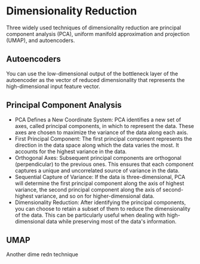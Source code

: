 # Dimensionality Reduction
Three widely used techniques of dimensionality reduction are principal component analysis (PCA), uniform manifold approximation and projection (UMAP), and autoencoders.

## Autoencoders
You can use the low-dimensional output of the bottleneck layer of the autoencoder as the vector of reduced dimensionality that represents the high-dimensional input feature vector.

## Principal Component Analysis
-  PCA Defines a New Coordinate System: PCA identifies a new set of axes, called principal components, in which to represent the data. These axes are chosen to maximize the variance of the data along each axis.
-  First Principal Component: The first principal component represents the direction in the data space along which the data varies the most. It accounts for the highest variance in the data.
-  Orthogonal Axes: Subsequent principal components are orthogonal (perpendicular) to the previous ones. This ensures that each component captures a unique and uncorrelated source of variance in the data.
-  Sequential Capture of Variance: If the data is three-dimensional, PCA will determine the first principal component along the axis of highest variance, the second principal component along the axis of second-highest variance, and so on for higher-dimensional data.
-  Dimensionality Reduction: After identifying the principal components, you can choose to retain a subset of them to reduce the dimensionality of the data. This can be particularly useful when dealing with high-dimensional data while preserving most of the data's information.


## UMAP
Another dime redn technique